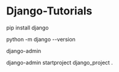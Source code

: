# Django-Tutorials

pip install django

python -m django --version

django-admin

django-admin startproject django_project .
